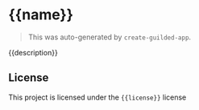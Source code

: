 # {{name}}

> This was auto-generated by `create-guilded-app`.

{{description}}

## License

This project is licensed under the `{{license}}` license
